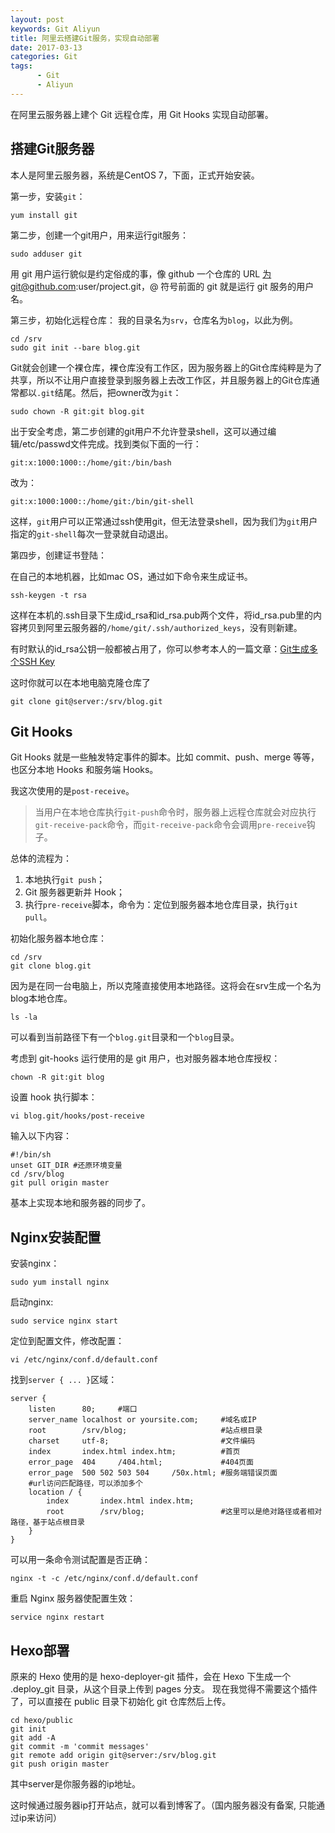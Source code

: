 ```yaml
---
layout: post
keywords: Git Aliyun
title: 阿里云搭建Git服务，实现自动部署
date: 2017-03-13
categories: Git
tags:
      - Git
      - Aliyun
---
```


在阿里云服务器上建个 Git 远程仓库，用 Git Hooks 实现自动部署。

## 搭建Git服务器
本人是阿里云服务器，系统是CentOS 7，下面，正式开始安装。

第一步，安装`git`：
```
yum install git
```

第二步，创建一个git用户，用来运行git服务：
```
sudo adduser git
```
用 git 用户运行貌似是约定俗成的事，像 github 一个仓库的 URL 为git@github.com:user/project.git，@ 符号前面的 git 就是运行 git 服务的用户名。

<!-- more -->

第三步，初始化远程仓库：
我的目录名为`srv`，仓库名为`blog`，以此为例。
```
cd /srv
sudo git init --bare blog.git
```
Git就会创建一个裸仓库，裸仓库没有工作区，因为服务器上的Git仓库纯粹是为了共享，所以不让用户直接登录到服务器上去改工作区，并且服务器上的Git仓库通常都以`.git`结尾。然后，把owner改为`git`：

```
sudo chown -R git:git blog.git
```

出于安全考虑，第二步创建的git用户不允许登录shell，这可以通过编辑/etc/passwd文件完成。找到类似下面的一行：

```
git:x:1000:1000::/home/git:/bin/bash
```
改为：

```
git:x:1000:1000::/home/git:/bin/git-shell
```
这样，`git`用户可以正常通过ssh使用git，但无法登录shell，因为我们为`git`用户指定的`git-shell`每次一登录就自动退出。

第四步，创建证书登陆：

在自己的本地机器，比如mac OS，通过如下命令来生成证书。

```
ssh-keygen -t rsa
```
这样在本机的.ssh目录下生成id_rsa和id_rsa.pub两个文件，将id_rsa.pub里的内容拷贝到阿里云服务器的`/home/git/.ssh/authorized_keys`，没有则新建。

有时默认的id_rsa公钥一般都被占用了，你可以参考本人的一篇文章：[Git生成多个SSH Key](/2017/01/07/git-ssh-key/)

这时你就可以在本地电脑克隆仓库了

```
git clone git@server:/srv/blog.git
```

## Git Hooks
Git Hooks 就是一些触发特定事件的脚本。比如 commit、push、merge 等等，也区分本地 Hooks 和服务端 Hooks。

我这次使用的是`post-receive`。

> 当用户在本地仓库执行`git-push`命令时，服务器上远程仓库就会对应执行`git-receive-pack`命令，而`git-receive-pack`命令会调用`pre-receive`钩子。

总体的流程为：
1. 本地执行`git push`；
2. Git 服务器更新并 Hook；
3. 执行`pre-receive`脚本，命令为：定位到服务器本地仓库目录，执行`git pull`。

初始化服务器本地仓库：

```
cd /srv
git clone blog.git
```
因为是在同一台电脑上，所以克隆直接使用本地路径。这将会在srv生成一个名为blog本地仓库。

```
ls -la
```
可以看到当前路径下有一个`blog.git`目录和一个`blog`目录。

考虑到 git-hooks 运行使用的是 git 用户，也对服务器本地仓库授权：

```
chown -R git:git blog
```

设置 hook 执行脚本：

```
vi blog.git/hooks/post-receive
```

输入以下内容：

```
#!/bin/sh
unset GIT_DIR #还原环境变量
cd /srv/blog
git pull origin master
```
基本上实现本地和服务器的同步了。

## Nginx安装配置
安装nginx：

```
sudo yum install nginx
```

启动nginx:

```
sudo service nginx start
```

定位到配置文件，修改配置：

```
vi /etc/nginx/conf.d/default.conf
```

找到`server { ... }`区域：

```
server {
    listen      80;     #端口
    server_name localhost or yoursite.com;     #域名或IP
    root        /srv/blog;                     #站点根目录
    charset     utf-8;                         #文件编码
    index       index.html index.htm;          #首页
    error_page  404     /404.html;             #404页面
    error_page  500 502 503 504     /50x.html; #服务端错误页面
    #url访问匹配路径，可以添加多个
    location / {
        index       index.html index.htm;
        root        /srv/blog;                 #这里可以是绝对路径或者相对路径，基于站点根目录
    }
}
```

可以用一条命令测试配置是否正确：

```
nginx -t -c /etc/nginx/conf.d/default.conf
```

重启 Nginx 服务器使配置生效：

```
service nginx restart
```

## Hexo部署
原来的 Hexo 使用的是 hexo-deployer-git 插件，会在 Hexo 下生成一个 .deploy_git 目录，从这个目录上传到 pages 分支。
现在我觉得不需要这个插件了，可以直接在 public 目录下初始化 git 仓库然后上传。

```
cd hexo/public
git init
git add -A
git commit -m 'commit messages'
git remote add origin git@server:/srv/blog.git
git push origin master
```
其中server是你服务器的ip地址。

这时候通过服务器ip打开站点，就可以看到博客了。（国内服务器没有备案, 只能通过ip来访问）


